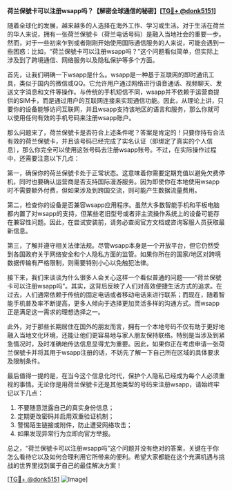 **荷兰保號卡可以注册wsapp吗？【解密全球通信的秘密】[[TG💪+ @donk5151](https://t.me/s/donk5151)]**

随着全球化的发展，越来越多的人选择在海外工作、学习或生活。对于生活在荷兰的华人来说，拥有一张荷兰保號卡（荷兰电话号码）是融入当地社会的重要一步。然而，对于一些初来乍到或者刚刚开始使用国际通信服务的人来说，可能会遇到一些困惑：比如，“荷兰保號卡可以注册wsapp吗？”这个问题看似简单，但实际上涉及到了跨境通信、网络服务以及隐私保护等多个方面。

首先，让我们明确一下wsapp是什么。wsapp是一种基于互联网的即时通讯工具，类似于国内的微信或QQ。它允许用户通过网络进行语音通话、视频聊天、发送文字消息和文件等操作。与传统的手机短信不同，wsapp并不依赖于运营商提供的SIM卡，而是通过用户的互联网连接来实现通信功能。因此，从理论上讲，只要你的设备能够访问互联网，并且wsapp支持该地区的语言和服务，那么你就可以使用任何有效的手机号码来注册wsapp账户。

那么问题来了，荷兰保號卡是否符合上述条件呢？答案是肯定的！只要你持有合法有效的荷兰保號卡，并且该号码已经完成了实名认证（即绑定了真实的个人信息），那么你完全可以使用这张号码去注册wsapp账号。不过，在实际操作过程中，还需要注意以下几点：

第一，确保你的荷兰保號卡处于正常状态。这意味着你需要定期充值以避免欠费停机，同时也要确认运营商是否支持国际漫游服务。因为即使你在本地使用wsapp时不需要额外付费，但如果涉及到跨国交流，则可能产生数据流量费用。

第二，检查你的设备是否兼容wsapp应用程序。虽然大多数智能手机和平板电脑都内置了对wsapp的支持，但某些老旧型号或者非主流操作系统上的设备可能存在兼容性问题。因此，在尝试安装前，请务必查阅官方文档或咨询客服人员获取最新信息。

第三，了解并遵守相关法律法规。尽管wsapp本身是一个开放平台，但它仍然受到各国政府关于网络安全和个人隐私方面的监管。如果你所在的国家/地区对跨境数据传输有严格限制，则需要特别小心以免触犯法律。

接下来，我们来谈谈为什么很多人会关心这样一个看似普通的问题——“荷兰保號卡可以注册wsapp吗”。其实，这背后反映了人们对高效便捷生活方式的追求。在过去，人们通常依赖于传统的固定电话或者移动电话来进行联系；而现在，随着智能手机普及率不断提高，更多人倾向于选择更加灵活多样的沟通方式。而wsapp正是满足这一需求的理想选择之一。

此外，对于那些长期居住在国外的朋友而言，拥有一个本地号码不仅有助于更好地融入当地文化环境，还能让他们更容易地与家人朋友保持联络。特别是当涉及到紧急情况时，及时准确地传达信息显得尤为重要。因此，如果你正在考虑申请一张荷兰保號卡并将其用于wsapp注册的话，不妨先了解一下自己所在区域的具体要求及限制条件。

最后值得一提的是，在当今这个信息化时代，保护个人隐私已经成为每个人必须重视的事情。无论你是用荷兰保號卡还是其他类型的号码来注册wsapp，请始终牢记以下几点：
1. 不要随意泄露自己的真实身份信息；
2. 定期更改密码并启用双重验证机制；
3. 警惕陌生链接或附件，防止遭受网络攻击；
4. 如果发现异常行为立即向官方举报。

总之，“荷兰保號卡可以注册wsapp吗”这个问题并没有绝对的答案，关键在于你怎么看待它以及如何合理利用它所带来的便利。希望大家都能在这个充满机遇与挑战的世界里找到属于自己的最佳解决方案！

[[TG💪+ @donk5151](https://t.me/s/donk5151) ![Image](https://i.postimg.cc/rwNCRYN7/Snipaste-2025-04-30-17-27-05.png)]
